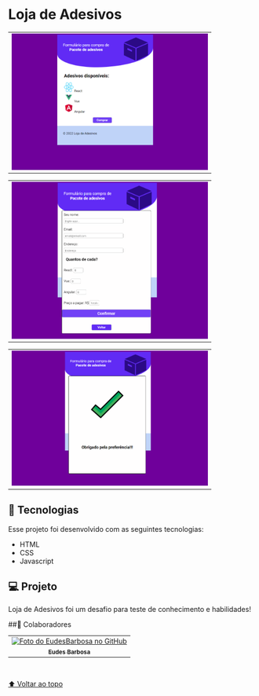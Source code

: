 # Loja de Adesivos

 <table>
      <tr>
       <td align="center">
        <img src="./assets/tela princiapl.png" width="400"><br>
       </td>
       </tr>
    </table>

  <table> 
    <tr>
       <td align="center">
        <img src="./assets/tela de formulario.png" width="400"><br>
    </td>
    </tr>
  </table>

 <table>
    <tr>
     <td align="center">
       <img src="./assets/concluded.png" width="400"><br>
     </td>
    </tr>
</table>

## 🚀 Tecnologias

Esse projeto foi desenvolvido com as seguintes tecnologias:

- HTML
- CSS
- Javascript

## 💻 Projeto

Loja de Adesivos foi um desafio para teste de conhecimento e habilidades!

##🤝 Colaboradores

<table>
  <tr>
    <td align="center">
      <a href="#">
        <img src="https://avatars.githubusercontent.com/u/96340338?v=4" width="200px;" alt="Foto do EudesBarbosa no GitHub"/><br>
        <sub>
          <b>Eudes Barbosa</b>
        </sub>
      </a>
    </td>
</tr>
</table>
<br>

[ ⬆ Voltar ao topo ](#LojadeAdesivos)<br>
